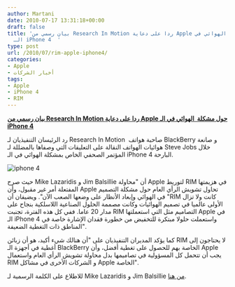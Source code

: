 ```yaml
---
author: Martani
date: 2010-07-17 13:31:18+00:00
draft: false
title: 'بيان رسمي من Research In Motion ردا على دعاية Apple حول مشكلة  الهوائي في
  الـ iPhone 4  '
type: post
url: /2010/07/rim-apple-iphone4/
categories:
- Apple
- أخبار الشركات
tags:
- Apple
- iPhone 4
- RIM
---
```


[**بيان رسمي من Research In Motion ردا على دعاية Apple حول مشكلة  الهوائي في الـ iPhone 4**](http://www.it-scoop.com/2010/07/rim-apple-iphone4/)


رد الرئيسان التنفيذيان لـ Research In Motion  صاحبة هواتف BlackBerry و صانعة هوائيات الهواتف النقالة على التعليقات التي وصفاها بالمضللة لـ Steve Jobs خلال المؤتمر الصحفي الخاص بمشكلة الهوائي في الـ iPhone 4 البارحة.


![iphone 4](http://i.dailymail.co.uk/i/pix/2010/06/08/article-1284731-09EF5C0F000005DC-854_634x410.jpg)



حيث صرح Mike Lazaridis و Jim Balsillie أن "محاولة Apple لتوريط RIM في هزيمتها المفتعلة أمر غير مقبول، وأن Apple تحاول تشويش الرأي العام حول مشكلة التصميم في الهوائي وإبعاد الأنظار على وضعها الصعب الآن". ويضيفان أن "RIM كانت ولا تزال الأولى عالميا في تصميم الهوائيات وكانت مصممة الحلول الصناعية اللاسلكية بنجاح على مدار 20 عاما. ففي كل هذه الفترة، تجنبت RIM التصاميم مثل التي استعملتها Apple في الـ iPhone 4 واستعملت حلولا مبتكرة للتخفيض من خطورة فقدان الإشارة خاصة في المناطق ذات التغطية الضعيفة".

كما يؤكد المديران التنفيذيان على "أن هنالك شيء أكيد، هو أن زبائن RIM لا يحتاجون إلى أغطية في أجهزة الـ BlackBerry الخاصة بهم للحصول على تغطية أفضل، وأن Apple يجب أن تتحمل كل المسؤولية في تصاميمها بدل محاولة تشويش الرأي العام واستعمال RIM و الشركات الأخرى في مشاكل Apple الخاصة".

للاطلاع على الكلمة الرسمية لـ Mike Lazaridis و Jim Balsillie [من هنا](http://crackberry.com/rim-official-statment-response-apples-iphone-4-antenna-propaganda).
